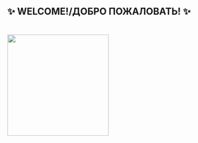  ## ✨ WELCOME!/ДОБРО ПОЖАЛОВАТЬ! ✨ 
## <h1>
## <img src="https://media0.giphy.com/media/v1.Y2lkPTc5MGI3NjExYmZ2ang1b3VlYWRodm5wNjV4NmcxaTA0bXIwN3A1YmdraTlvdXFrMiZlcD12MV9pbnRlcm5hbF9naWZfYnlfaWQmY3Q9Zw/l0HlNaQ6gWfllcjDO/giphy.gif" width="230" />
## </h1>
<!--**STT3911/STT3911** is a ✨ _special_ ✨ repository because its `README.md` (this file) appears on your GitHub profile.

  
Here are some ideas to get you started:

- 🔭 I’m currently working on ...
- 🌱 I’m currently learning ...
- 👯 I’m looking to collaborate on ...
- 🤔 I’m looking for help with ...
- 💬 Ask me about ...
- 📫 How to reach me: ...
- 😄 Pronouns: ...
- ⚡ Fun fact: ...
-->

